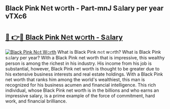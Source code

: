 ## Black Pink N𝚎t w𝚘rth - Part-mnJ S𝚊lary per year vTXc6

# <h2><a href="http://gc15doe.nevu.top/?p=Black+Pink">🔗 👉🔴 Black Pink N𝚎t w𝚘rth - S𝚊lary</a></h2>

[![Black Pink N𝚎t W𝚘rth](https://i.imgur.com/Oavwk0R.jpeg)](http://gc15doe.nevu.top/?p=Black+Pink)
What is Black Pink n𝚎t w𝚘rth? What is Black Pink s𝚊lary per year?
With a Black Pink net worth that is impressive, this wealthy person is among the richest in his industry. His income from his job is substantial, however, Black Pink net worth is thought to be greater due to his extensive business interests and real estate holdings. With a Black Pink net worth that ranks him among the world's wealthiest, this man is recognized for his business acumen and financial intelligence. This rich individual, whose Black Pink net worth is in the billions and who earns an impressive salary, is a prime example of the force of commitment, hard work, and financial brilliance.
